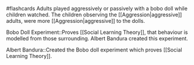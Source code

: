 #flashcards 
Adults played aggressively or passively with a bobo doll while children watched. The children observing the [[Aggression|aggressive]] adults, were more [[Aggression|aggressive]] to the dolls. 

Bobo Doll Experiment::Proves [[Social Learning Theory]], that behaviour is modelled from those surrounding. Albert Bandura created this experiment.
<!--SR:!2023-11-17,10,250-->

Albert Bandura::Created the Bobo doll experiment which proves [[Social Learning Theory]].
<!--SR:!2023-11-08,3,250-->